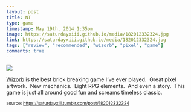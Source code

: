 ```yaml
---
layout: post
title: NT
type: game
timestamp: May 19th, 2014 1:35pm
image: https://saturdayxiii.github.io/media/182012332324.jpg
link: https://saturdayxiii.github.io/media/182012332324.jpg
tags: ["review", "recommended", "wizorb", "pixel", "game"]
comments: true
---
```

<img src="https://saturdayxiii.github.io/media/182012332324.jpg"/>

<a href="https://store.steampowered.com/app/207420/Wizorb/" target="_blank">Wizorb</a> is the best brick breaking game I’ve ever played.  Great pixel artwork.  New mechanics.  Light RPG elements.  And even a story.  This game is just all around good fun and screams timeless classic.
 
  
<small>source: https://saturdayxiii.tumblr.com/post/182012332324</small>